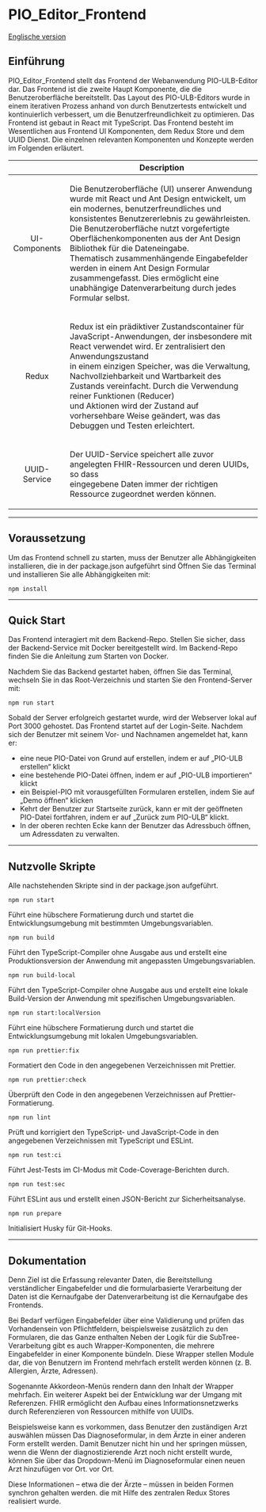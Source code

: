 # PIO_Editor_Frontend
[Englische version](./README_EN.md)
## Einführung

PIO_Editor_Frontend stellt das Frontend der Webanwendung PIO-ULB-Editor dar. Das Frontend ist die zweite Haupt
Komponente, die die Benutzeroberfläche bereitstellt. Das Layout des PIO-ULB-Editors wurde in einem iterativen Prozess anhand von
durch Benutzertests entwickelt und kontinuierlich verbessert, um die Benutzerfreundlichkeit zu optimieren. Das Frontend ist gebaut in
React mit TypeScript. Das Frontend besteht im Wesentlichen aus Frontend UI Komponenten, dem Redux Store und dem UUID
Dienst. Die einzelnen relevanten Komponenten und Konzepte werden im Folgenden erläutert.


|               |                                                                                                                                                                                                                                                      Description                                                                                                                                                                                                                                                       |
|:-------------:|:----------------------------------------------------------------------------------------------------------------------------------------------------------------------------------------------------------------------------------------------------------------------------------------------------------------------------------------------------------------------------------------------------------------------------------------------------------------------------------------------------------------------:|
| UI-Components | <p align="left"> Die Benutzeroberfläche (UI) unserer Anwendung wurde mit React und Ant Design entwickelt, um ein modernes, benutzerfreundliches und konsistentes Benutzererlebnis zu gewährleisten. <br /> Die Benutzeroberfläche nutzt vorgefertigte Oberflächenkomponenten aus der Ant Design Bibliothek für die Dateneingabe. <br /> Thematisch zusammenhängende Eingabefelder werden in einem Ant Design Formular zusammengefasst. Dies ermöglicht eine unabhängige Datenverarbeitung durch jedes Formular selbst. |
|     Redux     |                            <p align="left"> Redux ist ein prädiktiver Zustandscontainer für JavaScript-Anwendungen, der insbesondere mit React verwendet wird. Er zentralisiert den Anwendungszustand <br /> in einem einzigen Speicher, was die Verwaltung, Nachvollziehbarkeit und Wartbarkeit des Zustands vereinfacht. Durch die Verwendung reiner Funktionen (Reducer) <br /> und Aktionen wird der Zustand auf vorhersehbare Weise geändert, was das Debuggen und Testen erleichtert.                            |
| UUID-Service  |                                                                                                                                                          <p align="left"> Der UUID-Service speichert alle zuvor angelegten FHIR-Ressourcen und deren UUIDs, so dass <br /> eingegebene Daten immer der richtigen Ressource zugeordnet werden können.                                                                                                                                                          |


-----------------------------------------------------------------
## Voraussetzung
Um das Frontend schnell zu starten, muss der Benutzer alle Abhängigkeiten installieren, die in der package.json aufgeführt sind
Öffnen Sie das Terminal und installieren Sie alle Abhängigkeiten mit:
```
npm install
```

-----------------------------------------------------------------
## Quick Start

Das Frontend interagiert mit dem Backend-Repo. Stellen Sie sicher, dass der Backend-Service mit Docker bereitgestellt wird.
Im Backend-Repo finden Sie die Anleitung zum Starten von Docker.

Nachdem Sie das Backend gestartet haben, öffnen Sie das Terminal, wechseln Sie in das Root-Verzeichnis und starten Sie den Frontend-Server mit:

```
npm run start
```
Sobald der Server erfolgreich gestartet wurde, wird der Webserver lokal auf Port 3000 gehostet. Das Frontend startet auf der Login-Seite.
Nachdem sich der Benutzer mit seinem Vor- und Nachnamen angemeldet hat, kann er:
- eine neue PIO-Datei von Grund auf erstellen, indem er auf „PIO-ULB erstellen“ klickt
- eine bestehende PIO-Datei öffnen, indem er auf „PIO-ULB importieren“ klickt
- ein Beispiel-PIO mit vorausgefüllten Formularen erstellen, indem Sie auf „Demo öffnen“ klicken
- Kehrt der Benutzer zur Startseite zurück, kann er mit der geöffneten PIO-Datei fortfahren, indem er auf „Zurück zum PIO-ULB“ klickt.
- In der oberen rechten Ecke kann der Benutzer das Adressbuch öffnen, um Adressdaten zu verwalten.

-----------------------------------------------------------------
## Nutzvolle Skripte

Alle nachstehenden Skripte sind in der package.json aufgeführt.

```
npm run start
```
Führt eine hübschere Formatierung durch und startet die Entwicklungsumgebung mit bestimmten Umgebungsvariablen.

```
npm run build
```
Führt den TypeScript-Compiler ohne Ausgabe aus und erstellt eine Produktionsversion der Anwendung mit angepassten Umgebungsvariablen.

```
npm run build-local
```
Führt den TypeScript-Compiler ohne Ausgabe aus und erstellt eine lokale Build-Version der Anwendung mit spezifischen Umgebungsvariablen.

```
npm run start:localVersion
```
Führt eine hübschere Formatierung durch und startet die Entwicklungsumgebung mit lokalen Umgebungsvariablen.

```
npm run prettier:fix
```
Formatiert den Code in den angegebenen Verzeichnissen mit Prettier.

```
npm run prettier:check
```
Überprüft den Code in den angegebenen Verzeichnissen auf Prettier-Formatierung.

```
npm run lint
```
Prüft und korrigiert den TypeScript- und JavaScript-Code in den angegebenen Verzeichnissen mit TypeScript und ESLint.

```
npm run test:ci
```

Führt Jest-Tests im CI-Modus mit Code-Coverage-Berichten durch.

```
npm run test:sec
```

Führt ESLint aus und erstellt einen JSON-Bericht zur Sicherheitsanalyse.

```
npm run prepare
```

Initialisiert Husky für Git-Hooks.

-----------------------------------------------------------------
## Dokumentation

Denn Ziel ist die Erfassung relevanter Daten, die Bereitstellung verständlicher Eingabefelder und die formularbasierte Verarbeitung
der Daten ist die Kernaufgabe der Datenverarbeitung ist die Kernaufgabe des Frontends.

Bei Bedarf verfügen Eingabefelder über eine Validierung und prüfen das Vorhandensein von Pflichtfeldern, beispielsweise zusätzlich zu den Formularen, die das Ganze enthalten
Neben der Logik für die SubTree-Verarbeitung gibt es auch Wrapper-Komponenten, die mehrere Eingabefelder in einer Komponente bündeln.
Diese Wrapper stellen Module dar, die von Benutzern im Frontend mehrfach erstellt werden können (z. B. Allergien, Ärzte,
Adressen).

Sogenannte Akkordeon-Menüs rendern dann den Inhalt der Wrapper mehrfach.
Ein weiterer Aspekt bei der Entwicklung war der Umgang mit Referenzen. FHIR ermöglicht den Aufbau eines Informationsnetzwerks
durch Referenzieren von Ressourcen mithilfe von UUIDs.

Beispielsweise kann es vorkommen, dass Benutzer den zuständigen Arzt auswählen müssen
Das Diagnoseformular, in dem Ärzte in einer anderen Form erstellt werden. Damit Benutzer nicht hin und her springen müssen, wenn die
Wenn der diagnostizierende Arzt noch nicht erstellt wurde, können Sie über das Dropdown-Menü im Diagnoseformular einen neuen Arzt hinzufügen
vor Ort. vor Ort.

Diese Informationen – etwa die der Ärzte – müssen in beiden Formen synchron gehalten werden.
die mit Hilfe des zentralen Redux Stores realisiert wurde.
